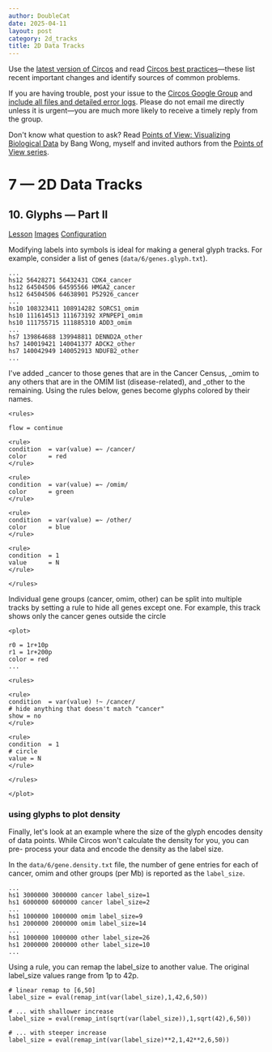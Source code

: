 ```yaml
---
author: DoubleCat
date: 2025-04-11
layout: post
category: 2d_tracks
title: 2D Data Tracks
---
```


Use the [latest version of Circos](/software/download/circos/) and read
[Circos best
practices](/documentation/tutorials/reference/best_practices/)—these list
recent important changes and identify sources of common problems.

If you are having trouble, post your issue to the [Circos Google
Group](https://groups.google.com/group/circos-data-visualization) and [include
all files and detailed error logs](/support/support/). Please do not email me
directly unless it is urgent—you are much more likely to receive a timely
reply from the group.

Don't know what question to ask? Read [Points of View: Visualizing Biological
Data](https://www.nature.com/nmeth/journal/v9/n12/full/nmeth.2258.html) by
Bang Wong, myself and invited authors from the [Points of View
series](https://mk.bcgsc.ca/pointsofview).

# 7 — 2D Data Tracks

## 10\. Glyphs — Part II

[Lesson](/documentation/tutorials/2d_tracks/glyphs_2/lesson)
[Images](/documentation/tutorials/2d_tracks/glyphs_2/images)
[Configuration](/documentation/tutorials/2d_tracks/glyphs_2/configuration)

Modifying labels into symbols is ideal for making a general glyph tracks. For
example, consider a list of genes (`data/6/genes.glyph.txt`).

    
    
    ...
    hs12 56428271 56432431 CDK4_cancer
    hs12 64504506 64595566 HMGA2_cancer
    hs12 64504506 64638901 P52926_cancer
    ...
    hs10 108323411 108914282 SORCS1_omim
    hs10 111614513 111673192 XPNPEP1_omim
    hs10 111755715 111885310 ADD3_omim
    ...
    hs7 139864688 139948811 DENND2A_other
    hs7 140019421 140041377 ADCK2_other
    hs7 140042949 140052913 NDUFB2_other
    ...
    

I've added _cancer to those genes that are in the Cancer Census, _omim to any
others that are in the OMIM list (disease-related), and _other to the
remaining. Using the rules below, genes become glyphs colored by their names.

    
    
    <rules>
    
    flow = continue
    
    <rule>
    condition  = var(value) =~ /cancer/
    color      = red
    </rule>
    
    <rule>
    condition  = var(value) =~ /omim/
    color      = green
    </rule>
    
    <rule>
    condition  = var(value) =~ /other/
    color      = blue
    </rule>
    
    <rule>
    condition  = 1
    value      = N
    </rule>
    
    </rules>
    

Individual gene groups (cancer, omim, other) can be split into multiple tracks
by setting a rule to hide all genes except one. For example, this track shows
only the cancer genes outside the circle

    
    
    <plot>
    
    r0 = 1r+10p
    r1 = 1r+200p
    color = red
    ...
    
    <rules>
    
    <rule>
    condition  = var(value) !~ /cancer/
    # hide anything that doesn't match "cancer"
    show = no
    </rule>
    
    <rule>
    condition  = 1
    # circle
    value = N
    </rule>
    
    </rules>
    
    </plot>
    

### using glyphs to plot density

Finally, let's look at an example where the size of the glyph encodes density
of data points. While Circos won't calculate the density for you, you can pre-
process your data and encode the density as the label size.

In the `data/6/gene.density.txt` file, the number of gene entries for each of
cancer, omim and other groups (per Mb) is reported as the `label_size`.

    
    
    ...
    hs1 3000000 3000000 cancer label_size=1
    hs1 6000000 6000000 cancer label_size=2
    ...
    hs1 1000000 1000000 omim label_size=9
    hs1 2000000 2000000 omim label_size=14
    ...
    hs1 1000000 1000000 other label_size=26
    hs1 2000000 2000000 other label_size=10
    ...
    

Using a rule, you can remap the label_size to another value. The original
label_size values range from 1p to 42p.

    
    
    # linear remap to [6,50]
    label_size = eval(remap_int(var(label_size),1,42,6,50))
    
    # ... with shallower increase
    label_size = eval(remap_int(sqrt(var(label_size)),1,sqrt(42),6,50))
    
    # ... with steeper increase
    label_size = eval(remap_int(var(label_size)**2,1,42**2,6,50))
    

